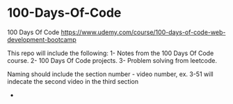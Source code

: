# 100-Days-Of-Code
100 Days Of Code
https://www.udemy.com/course/100-days-of-code-web-development-bootcamp

This repo will include the following:
1- Notes from the 100 Days Of Code course.
2- 100 Days Of Code projects.
3- Problem solving from leetcode.

Naming should include the section number - video number, ex. 3-51 will indecate the second video in the third section

- 
